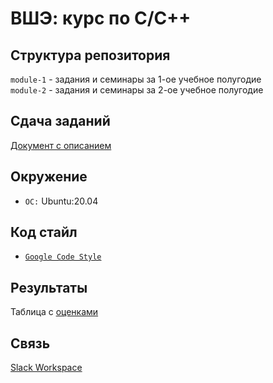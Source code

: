 # ВШЭ: курс по C/C++

## Структура репозитория

`module-1` - задания и семинары за 1-ое учебное полугодие</br>
`module-2` - задания и семинары за 2-ое учебное полугодие</br>

## Сдача заданий

[Документ с описанием](docs/submitting.md)

## Окружение

* `ОC:` Ubuntu:20.04

## Код стайл

* [`Google Code Style`](https://google.github.io/styleguide/cppguide.html)

## Результаты

Таблица с [оценками](https://docs.google.com/spreadsheets/d/135Sc1STb6vrWEQqt6RVSmQmCwK8M7J7ywcRZyaxgCy0/edit?usp=sharing)

## Связь

[Slack Workspace](https://join.slack.com/t/1c-hseworkspace/shared_invite/zt-h4q9ff3l-oKj26qGMHhmoLH5G7hDpYA)